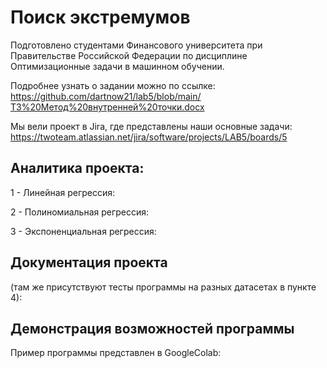 # Поиск экстремумов
Подготовлено студентами Финансового университета при Правительстве Российской Федерации по дисциплине Оптимизационные задачи в машинном обучении. 

Подробнее узнать о задании можно по ссылке: https://github.com/dartnow21/lab5/blob/main/ТЗ%20Метод%20внутренней%20точки.docx

Мы вели проект в Jira, где представлены наши основные задачи: https://twoteam.atlassian.net/jira/software/projects/LAB5/boards/5

## Аналитика проекта:

1 - Линейная регрессия: 

2 - Полиномиальная регрессия: 

3 - Экспоненциальная регрессия: 

## Документация проекта 

(там же присутствуют тесты программы на разных датасетах в пункте 4): 

## Демонстрация возможностей программы

Пример программы представлен в GoogleColab: 
